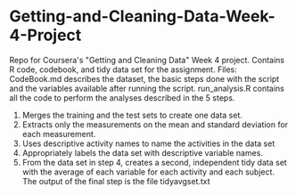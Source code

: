 # Getting-and-Cleaning-Data-Week-4-Project
Repo for Coursera's "Getting and Cleaning Data" Week 4 project. Contains R code, codebook, and tidy data set for the assignment.
Files:
CodeBook.md describes the dataset, the basic steps done with the script and the variables available after running the script. 
run_analysis.R contains all the code to perform the analyses described in the 5 steps. 
1.	Merges the training and the test sets to create one data set.
2.	Extracts only the measurements on the mean and standard deviation for each measurement.
3.	Uses descriptive activity names to name the activities in the data set
4.	Appropriately labels the data set with descriptive variable names.
5.	From the data set in step 4, creates a second, independent tidy data set with the average of each variable for each activity and each subject.
The output of the final step is the file tidyavgset.txt
